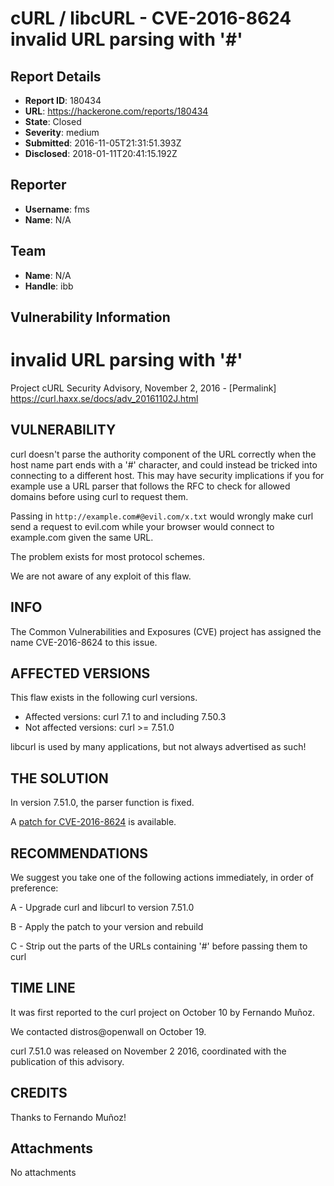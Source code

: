 # cURL / libcURL - CVE-2016-8624 invalid URL parsing with '#'

## Report Details
- **Report ID**: 180434
- **URL**: https://hackerone.com/reports/180434
- **State**: Closed
- **Severity**: medium
- **Submitted**: 2016-11-05T21:31:51.393Z
- **Disclosed**: 2018-01-11T20:41:15.192Z

## Reporter
- **Username**: fms
- **Name**: N/A

## Team
- **Name**: N/A
- **Handle**: ibb

## Vulnerability Information
invalid URL parsing with '#'
============================

Project cURL Security Advisory, November 2, 2016 -
[Permalink] https://curl.haxx.se/docs/adv_20161102J.html

VULNERABILITY
-------------

curl doesn't parse the authority component of the URL correctly when the host
name part ends with a '#' character, and could instead be tricked into
connecting to a different host. This may have security implications if you for
example use a URL parser that follows the RFC to check for allowed domains
before using curl to request them.

Passing in `http://example.com#@evil.com/x.txt` would wrongly make curl send a
request to evil.com while your browser would connect to example.com given the
same URL.

The problem exists for most protocol schemes.

We are not aware of any exploit of this flaw.

INFO
----

The Common Vulnerabilities and Exposures (CVE) project has assigned the name
CVE-2016-8624 to this issue.

AFFECTED VERSIONS
-----------------

This flaw exists in the following curl versions.

- Affected versions: curl 7.1 to and including 7.50.3
- Not affected versions: curl >= 7.51.0

libcurl is used by many applications, but not always advertised as such!

THE SOLUTION
------------

In version 7.51.0, the parser function is fixed.

A [patch for CVE-2016-8624](https://curl.haxx.se/CVE-2016-8624.patch) is
available.

RECOMMENDATIONS
---------------

We suggest you take one of the following actions immediately, in order of
preference:

 A - Upgrade curl and libcurl to version 7.51.0

 B - Apply the patch to your version and rebuild

 C - Strip out the parts of the URLs containing '#' before passing them to curl

TIME LINE
---------

It was first reported to the curl project on October 10 by Fernando Muñoz.

We contacted distros@openwall on October 19.

curl 7.51.0 was released on November 2 2016, coordinated with the publication
of this advisory.

CREDITS
-------

Thanks to Fernando Muñoz!

## Attachments
No attachments
